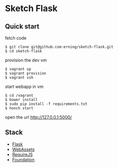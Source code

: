 # Sketch Flask

## Quick start

fetch code

```
$ git clone git@github.com:erning/sketch-flask.git
$ cd sketch-flask
```

provision the dev vm

```
$ vagrant up
$ vagrant provision
$ vagrant ssh
```

start webapp in vm

```
$ cd /vagrant
$ bower install
$ sudo pip install -f requirements.txt
$ honch start
```

open the url http://127.0.0.1:5000/

## Stack

- [Flask](http://flask.pocoo.org/)
- [WebAssets](http://webassets.readthedocs.org/)
- [RequireJS](http://requirejs.org/)
- [Foundation](http://foundation.zurb.com/r)
